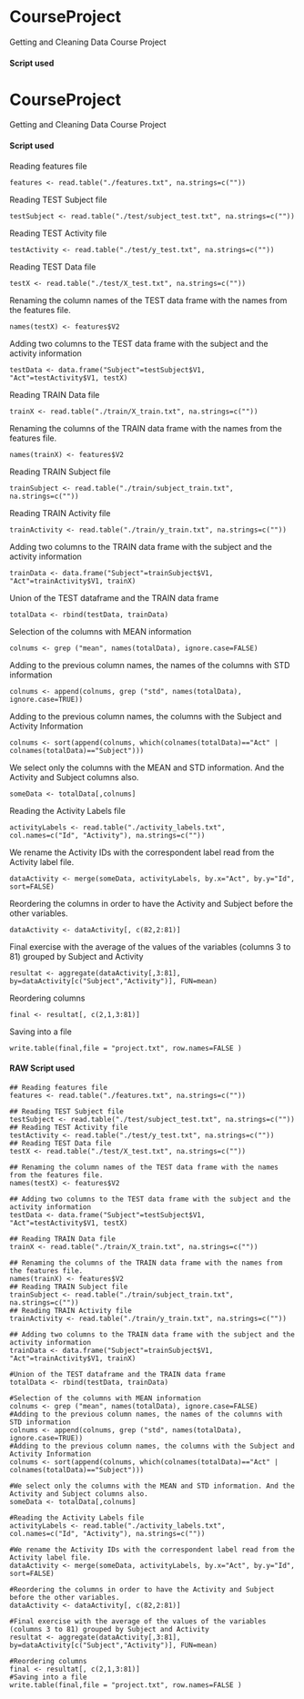 # CourseProject
Getting and Cleaning Data Course Project

#### Script used
# CourseProject
Getting and Cleaning Data Course Project

#### Script used

Reading features file

``` 
features <- read.table("./features.txt", na.strings=c(""))
```
Reading TEST Subject file

```
testSubject <- read.table("./test/subject_test.txt", na.strings=c(""))
``` 
Reading TEST Activity file

```
testActivity <- read.table("./test/y_test.txt", na.strings=c(""))
``` 
Reading TEST Data file

```
testX <- read.table("./test/X_test.txt", na.strings=c(""))
```
Renaming the column names of the TEST data frame with the names from the features file.

```
names(testX) <- features$V2
```
Adding two columns to the TEST data frame with the subject and the activity information

```
testData <- data.frame("Subject"=testSubject$V1, "Act"=testActivity$V1, testX)
```
Reading TRAIN Data file

```
trainX <- read.table("./train/X_train.txt", na.strings=c(""))
```
Renaming the columns of the TRAIN data frame with the names from the features file.

```
names(trainX) <- features$V2
```
Reading TRAIN Subject file

```
trainSubject <- read.table("./train/subject_train.txt", na.strings=c(""))
```
Reading TRAIN Activity file

```
trainActivity <- read.table("./train/y_train.txt", na.strings=c(""))
```
Adding two columns to the TRAIN data frame with the subject and the activity information

```
trainData <- data.frame("Subject"=trainSubject$V1, "Act"=trainActivity$V1, trainX)
```
Union of the TEST dataframe and the TRAIN data frame

```
totalData <- rbind(testData, trainData)
```
Selection of the columns with MEAN information

```
colnums <- grep ("mean", names(totalData), ignore.case=FALSE)
```
Adding to the previous column names, the names of the columns with STD information

```
colnums <- append(colnums, grep ("std", names(totalData), ignore.case=TRUE))
```
Adding to the previous column names, the columns with the Subject and Activity Information

```
colnums <- sort(append(colnums, which(colnames(totalData)=="Act" | colnames(totalData)=="Subject")))
```
We select only the columns with the MEAN and STD information. And the Activity and Subject columns also.

```
someData <- totalData[,colnums]
```
Reading the Activity Labels file

```
activityLabels <- read.table("./activity_labels.txt", col.names=c("Id", "Activity"), na.strings=c(""))
```
We rename the Activity IDs with the correspondent label read from the Activity label file.

```
dataActivity <- merge(someData, activityLabels, by.x="Act", by.y="Id", sort=FALSE)
```
Reordering the columns in order to have the Activity and Subject before the other variables.

```
dataActivity <- dataActivity[, c(82,2:81)]
```
Final exercise with the average of the values of the variables (columns 3 to 81) grouped by Subject and Activity

```
resultat <- aggregate(dataActivity[,3:81],  by=dataActivity[c("Subject","Activity")], FUN=mean)
```
Reordering columns

```
final <- resultat[, c(2,1,3:81)]
```
Saving into a file

```
write.table(final,file = "project.txt", row.names=FALSE ) 
```




#### RAW Script used
```
## Reading features file
features <- read.table("./features.txt", na.strings=c(""))

## Reading TEST Subject file
testSubject <- read.table("./test/subject_test.txt", na.strings=c(""))
## Reading TEST Activity file
testActivity <- read.table("./test/y_test.txt", na.strings=c(""))
## Reading TEST Data file
testX <- read.table("./test/X_test.txt", na.strings=c(""))

## Renaming the column names of the TEST data frame with the names from the features file.
names(testX) <- features$V2

## Adding two columns to the TEST data frame with the subject and the activity information
testData <- data.frame("Subject"=testSubject$V1, "Act"=testActivity$V1, testX)

## Reading TRAIN Data file
trainX <- read.table("./train/X_train.txt", na.strings=c(""))

## Renaming the columns of the TRAIN data frame with the names from the features file.
names(trainX) <- features$V2
## Reading TRAIN Subject file
trainSubject <- read.table("./train/subject_train.txt", na.strings=c(""))
## Reading TRAIN Activity file
trainActivity <- read.table("./train/y_train.txt", na.strings=c(""))

## Adding two columns to the TRAIN data frame with the subject and the activity information
trainData <- data.frame("Subject"=trainSubject$V1, "Act"=trainActivity$V1, trainX)

#Union of the TEST dataframe and the TRAIN data frame
totalData <- rbind(testData, trainData)

#Selection of the columns with MEAN information
colnums <- grep ("mean", names(totalData), ignore.case=FALSE)
#Adding to the previous column names, the names of the columns with STD information
colnums <- append(colnums, grep ("std", names(totalData), ignore.case=TRUE))
#Adding to the previous column names, the columns with the Subject and Activity Information
colnums <- sort(append(colnums, which(colnames(totalData)=="Act" | colnames(totalData)=="Subject")))

#We select only the columns with the MEAN and STD information. And the Activity and Subject columns also.
someData <- totalData[,colnums]

#Reading the Activity Labels file
activityLabels <- read.table("./activity_labels.txt", col.names=c("Id", "Activity"), na.strings=c(""))

#We rename the Activity IDs with the correspondent label read from the Activity label file.
dataActivity <- merge(someData, activityLabels, by.x="Act", by.y="Id", sort=FALSE)

#Reordering the columns in order to have the Activity and Subject before the other variables.
dataActivity <- dataActivity[, c(82,2:81)]

#Final exercise with the average of the values of the variables (columns 3 to 81) grouped by Subject and Activity
resultat <- aggregate(dataActivity[,3:81],  by=dataActivity[c("Subject","Activity")], FUN=mean)

#Reordering columns
final <- resultat[, c(2,1,3:81)]
#Saving into a file
write.table(final,file = "project.txt", row.names=FALSE ) 
```
